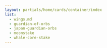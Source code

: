 ```yaml
---
layout: partials/home/cards/container/index
list:
  - wings.md
  - guardian-of-orbs
  - japan-guardian-orbs
  - moonstake
  - whale-core-stake
---
```

